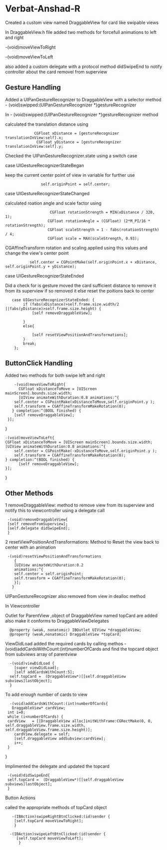 # Verbat-Anshad-R

Created a custom view named DraggableView for card like swipable views 

In DraggableView.h file added two methods for forcefull animations to left and right

-(void)moveViewToRight

-(void)moveViewToLeft

also added a custom delegate with a protocol method didSwipeEnd to notify controller about the card removel from superview

Gesture Handling
----------------

Added a UIPanGestureRecognizer to DraggableView with a selector method - (void)swipped:(UIPanGestureRecognizer *)gestureRecognizer

In - (void)swipped:(UIPanGestureRecognizer *)gestureRecognizer method 

calculated the translation distance using 

                 CGFloat xDistance = [gestureRecognizer translationInView:self].x;
                  CGFloat yDistance = [gestureRecognizer translationInView:self].y;
                  
Checked the UIPanGestureRecognizer.state using a switch case

 case UIGestureRecognizerStateBegan 
 
 keep the current center point of view in variable for further use
 
                    self.originPoint = self.center;
                    
 case UIGestureRecognizerStateChanged 
 
 calculated roation angle and scale factor using
 
                        CGFloat rotationStrength = MIN(xDistance / 320, 1);
                       CGFloat rotationAngle = (CGFloat) (2*M_PI/16 * rotationStrength);
                       CGFloat scaleStrength = 1 - fabs(rotationStrength) / 4;
                       CGFloat scale = MAX(scaleStrength, 0.93);
                       
   CGAffineTransform rotation and scaling applied using this values and change the view's center point
   
               self.center = CGPointMake(self.originPoint.x + xDistance, self.originPoint.y + yDistance);
               
case UIGestureRecognizerStateEnded

  Did a check for is gesture moved the card sufficient distance to remove it from  its superview if so removed it else reset the poitions back to center
  
       case UIGestureRecognizerStateEnded: {
            if (fabs(xDistance)>self.frame.size.width/2 ||fabs(yDistance)>self.frame.size.height) {
                [self removeDraggableView];
                
            }
            else{
                
                [self resetViewPositionAndTransformations];
            }
            break;
        };
    
 ButtonClick Handling
 ---------------------
 
 Added two methods for both swipe left and right 
 
        -(void)moveViewToRight{
          CGFloat xDistanceToMove = [UIScreen mainScreen].bounds.size.width;
          [UIView animateWithDuration:0.8 animations:^{
        self.center = CGPointMake(xDistanceToMove,self.originPoint.y );
        self.transform = CGAffineTransformMakeRotation(0);
       } completion:^(BOOL finished) {
        [self removeDraggableView];
     }];

}
     
    -(void)moveViewToLeft{    
    CGFloat xDistanceToMove = [UIScreen mainScreen].bounds.size.width; 
    [UIView animateWithDuration:0.8 animations:^{
        self.center = CGPointMake(-xDistanceToMove,self.originPoint.y );
        self.transform = CGAffineTransformMakeRotation(0);
    } completion:^(BOOL finished) {
          [self removeDraggableView];
    }];
}

 
 Other Methods 
 -------------
 
 1 removeDraggableView: method to remove view from its superview and notify this to viewcontroller using a delegate call
 
   
     -(void)removeDraggableView{
     [self removeFromSuperview];
     [self.delegate didSwipeEnd];
     }
 
2 resetViewPositionAndTransformations: Method to Reset the view back to center with an animation

     -(void)resetViewPositionAndTransformations
        {
        [UIView animateWithDuration:0.2
        animations:^{
        self.center = self.originPoint;
        self.transform = CGAffineTransformMakeRotation(0);
        }];
       }

UIPanGestureRecognizer also removed from view in dealloc method
 
 
 In Viewcontroller 
 
 Outlet for ParentView ,object of DraggableView named topCard are  added also make it conforms to DraggableViewDelegates
 
      @property (weak, nonatomic) IBOutlet UIView *draggableView;
      @property (weak,nonatomic) DraggableView *topCard;
 
  ViewDidLoad added the required cards by calling methos -(void)addCardsWithCount:(int)numberOfCards and find the topcard object from subviews array of parentview
    
      -(void)viewDidLoad {
        [super viewDidLoad];
        [self addCardsWithCount:5];
      self.topCard =  (DraggableView*)[[self.draggableView subviews]lastObject];
      }

 
 To add enough number of cards to view 
 
      -(void)addCardsWithCount:(int)numberOfCards{
       DraggableView* cardView;
     int i=0;
     while (i<numberOfCards) {
     cardView   = [[DraggableView alloc]initWithFrame:CGRectMake(0, 0, self.draggableView.frame.size.width,                 self.draggableView.frame.size.height)];
        cardView.delegate = self;
        [self.draggableView addSubview:cardView];
        i++;
     }
    
    
}
 
 Implimented the delegate and updated the topcard
 
     -(void)didSwipeEnd{
     self.topCard =  (DraggableView*)[[self.draggableView subviews]lastObject];
     }
 
 Button Actions
 
 called the appropriate methods of topCard object
 
       -(IBAction)swipeRightBtnClicked:(id)sender { 
        [self.topCard moveViewToRight];
        }
   
      -(IBAction)swipeLeftBtnClicked:(id)sender {
         [self.topCard moveViewToLeft];
          }
 
 
 
 
 
 
 
 
 
 
 
     
